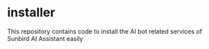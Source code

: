 # installer
This repository contains code to install the AI bot related services of Sunbird AI Assistant easily
